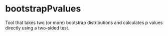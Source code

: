 # bootstrapPvalues
Tool that takes two (or more) bootstrap distributions and calculates p values directly using a two-sided test.
